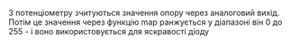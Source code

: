 З потенціометру зчитуються значення опору через аналоговий вихід.
Потім це значення через функцію map ранжується у діапазоні він 0 до 255 -
і воно використовується для яскравості діоду
